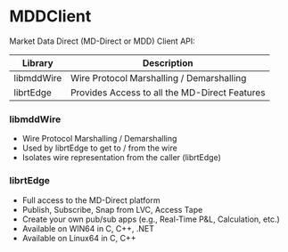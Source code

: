 # MDDClient

Market Data Direct (MD-Direct or MDD) Client API:

Library | Description
--- | ---
libmddWire | Wire Protocol Marshalling / Demarshalling
librtEdge | Provides Access to all the MD-Direct Features

### libmddWire
- Wire Protocol Marshalling / Demarshalling
- Used by librtEdge to get to / from the wire
- Isolates wire representation from the caller (librtEdge) 

### librtEdge
- Full access to the MD-Direct platform
- Publish, Subscribe, Snap from LVC, Access Tape
- Create your own pub/sub apps (e.g., Real-Time P&L, Calculation, etc.)
- Available on WIN64 in C, C++, .NET
- Available on Linux64 in C, C++

